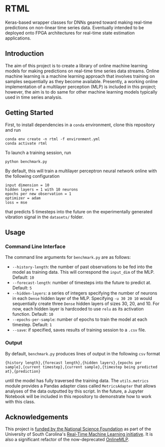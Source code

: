 # RTML

Keras-based wrapper classes for DNNs geared toward making real-time predictions on non-linear time series data.
Eventually intended to be deployed onto FPGA architectures for real-time state estimation applications.

## Introduction

The aim of this project is to create a library of online machine learning models for making predictions on real-time
time series data streams. Online machine learning is a machine learning approach that involves training on samples
sequentially as they become available. Presently, a working online implementation of a multilayer perception (MLP) is
included in this project; however, the aim is to do same for other machine learning models typically used in time
series analysis.

## Getting Started

First, to install dependencies in a `conda` environment, clone this repository and run
```shell script
conda env create -n rtml -f environment.yml
conda activate rtml
```

To launch a training session, run

```shell script
python benchmark.py
```

By default, this will train a multilayer perceptron neural network online with the following configuration
```
input dimension = 10
hidden layers = 1 with 10 neurons
epochs per new observation = 1
optimizer = adam
loss = mse
```
that predicts 5 timesteps into the future on the experimentally generated vibration signal in the `datasets/` folder.

## Usage

### Command Line Interface

The command line arguments for `benchmark.py` are as follows:
* `--history-length`: the number of past observations to be fed into the model as training data. This will correspond the
`input_dim` of the MLP. Default: `10`
* `--forecast-length`: number of timesteps into the future to predict at. Default: `5`
* `--hidden-layers`: a series of integers specifying the number of neurons in each `Dense` hidden layer of the MLP.
Specifying `-u 30 20 10` would sequentially create three `Dense` hidden layers of sizes 30, 20, and 10. For now, each
hidden layer is hardcoded to use `relu` as its activation function. Default: `10`
* `--epochs-per-sample`: number of epochs to train the model at each timestep. Default: `1`
* `--save`: if specified, saves results of training session to a `.csv` file.

### Output

By default, `benchmark.py` produces lines of output in the following `csv` format
```csv
{history length},{forecast length},{hidden layers},{epochs per sample},{current timestep},{current sample},{timestep being predicted at},{prediction}
```
until the model has fully traversed the training data. The `utils.metrics` module provides a Pandas adapter class called
`MetricsAdapter` that allows analyses of the data outputted by this script. In the future, a Jupyter Notebook will be
included in this repository to demonstrate how to work with this class.

## Acknowledgements

This project is [funded by the National Science Foundation](
https://www.nsf.gov/awardsearch/showAward?AWD_ID=1937535&HistoricalAwards=false) as part of the University of South
Carolina's [Real-Time Machine Learning initiative](
https://www.cse.sc.edu/news/dr-bakos-receives-nsf-grant-award-real-time-machine-learning). It is also a significant
refactor of the now-deprecated [OnlineMLP](https://github.com/singhish/OnlineMLP). 
